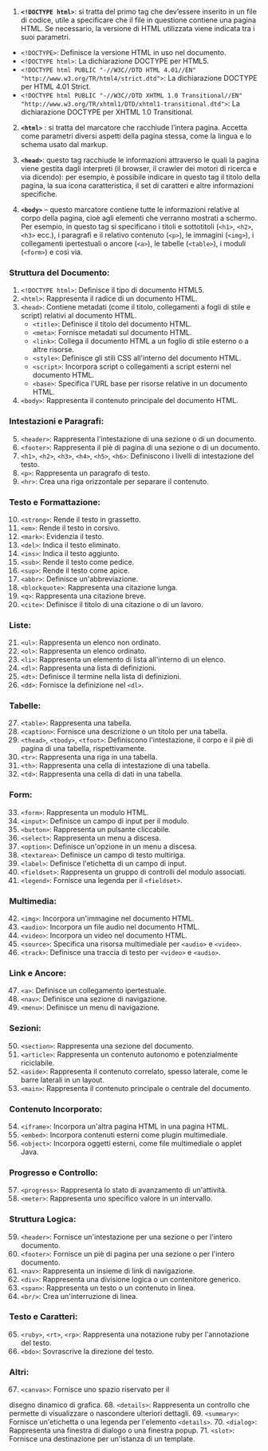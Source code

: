 <!-- @format -->

1. **`<!DOCTYPE html>`**: si tratta del primo tag che dev’essere inserito in un file di codice, utile a specificare che il file in questione contiene una pagina HTML. Se necessario, la versione di HTML utilizzata viene indicata tra i suoi parametri.

- `<!DOCTYPE>`: Definisce la versione HTML in uso nel documento.
- `<!DOCTYPE html>`: La dichiarazione DOCTYPE per HTML5.
- `<!DOCTYPE html PUBLIC "-//W3C//DTD HTML 4.01//EN" "http://www.w3.org/TR/html4/strict.dtd">`: La dichiarazione DOCTYPE per HTML 4.01 Strict.
- `<!DOCTYPE html PUBLIC "-//W3C//DTD XHTML 1.0 Transitional//EN" "http://www.w3.org/TR/xhtml1/DTD/xhtml1-transitional.dtd">`: La dichiarazione DOCTYPE per XHTML 1.0 Transitional.

2. **`<html>`** : si tratta del marcatore che racchiude l’intera pagina. Accetta come parametri diversi aspetti della pagina stessa, come la lingua e lo schema usato dal markup.

3. **`<head>`**: questo tag racchiude le informazioni attraverso le quali la pagina viene gestita dagli interpreti (il browser, il crawler dei motori di ricerca e via dicendo): per esempio, è possibile indicare in questo tag il titolo della pagina, la sua icona caratteristica, il set di caratteri e altre informazioni specifiche.

4. **`<body>`** – questo marcatore contiene tutte le informazioni relative al corpo della pagina, cioè agli elementi che verranno mostrati a schermo. Per esempio, in questo tag si specificano i titoli e sottotitoli (`<h1>`, `<h2>`, `<h3>` ecc.), i paragrafi e il relativo contenuto (`<p>`), le immagini (`<img>`), i collegamenti ipertestuali o ancore (`<a>`), le tabelle (`<table>`), i moduli (`<form>`) e così via.

### Struttura del Documento:

1. `<!DOCTYPE html>`: Definisce il tipo di documento HTML5.
2. `<html>`: Rappresenta il radice di un documento HTML.
3. `<head>`: Contiene metadati (come il titolo, collegamenti a fogli di stile e script) relativi al documento HTML.
   - `<title>`: Definisce il titolo del documento HTML.
   - `<meta>`: Fornisce metadati sul documento HTML.
   - `<link>`: Collega il documento HTML a un foglio di stile esterno o a altre risorse.
   - `<style>`: Definisce gli stili CSS all'interno del documento HTML.
   - `<script>`: Incorpora script o collegamenti a script esterni nel documento HTML.
   - `<base>`: Specifica l'URL base per risorse relative in un documento HTML.
4. `<body>`: Rappresenta il contenuto principale del documento HTML.

### Intestazioni e Paragrafi:

5. `<header>`: Rappresenta l'intestazione di una sezione o di un documento.
6. `<footer>`: Rappresenta il piè di pagina di una sezione o di un documento.
7. `<h1>`, `<h2>`, `<h3>`, `<h4>`, `<h5>`, `<h6>`: Definiscono i livelli di intestazione del testo.
8. `<p>`: Rappresenta un paragrafo di testo.
9. `<hr>`: Crea una riga orizzontale per separare il contenuto.

### Testo e Formattazione:

10. `<strong>`: Rende il testo in grassetto.
11. `<em>`: Rende il testo in corsivo.
12. `<mark>`: Evidenzia il testo.
13. `<del>`: Indica il testo eliminato.
14. `<ins>`: Indica il testo aggiunto.
15. `<sub>`: Rende il testo come pedice.
16. `<sup>`: Rende il testo come apice.
17. `<abbr>`: Definisce un'abbreviazione.
18. `<blockquote>`: Rappresenta una citazione lunga.
19. `<q>`: Rappresenta una citazione breve.
20. `<cite>`: Definisce il titolo di una citazione o di un lavoro.

### Liste:

21. `<ul>`: Rappresenta un elenco non ordinato.
22. `<ol>`: Rappresenta un elenco ordinato.
23. `<li>`: Rappresenta un elemento di lista all'interno di un elenco.
24. `<dl>`: Rappresenta una lista di definizioni.
25. `<dt>`: Definisce il termine nella lista di definizioni.
26. `<dd>`: Fornisce la definizione nel `<dl>`.

### Tabelle:

27. `<table>`: Rappresenta una tabella.
28. `<caption>`: Fornisce una descrizione o un titolo per una tabella.
29. `<thead>`, `<tbody>`, `<tfoot>`: Definiscono l'intestazione, il corpo e il piè di pagina di una tabella, rispettivamente.
30. `<tr>`: Rappresenta una riga in una tabella.
31. `<th>`: Rappresenta una cella di intestazione di una tabella.
32. `<td>`: Rappresenta una cella di dati in una tabella.

### Form:

33. `<form>`: Rappresenta un modulo HTML.
34. `<input>`: Definisce un campo di input per il modulo.
35. `<button>`: Rappresenta un pulsante cliccabile.
36. `<select>`: Rappresenta un menu a discesa.
37. `<option>`: Definisce un'opzione in un menu a discesa.
38. `<textarea>`: Definisce un campo di testo multiriga.
39. `<label>`: Definisce l'etichetta di un campo di input.
40. `<fieldset>`: Rappresenta un gruppo di controlli del modulo associati.
41. `<legend>`: Fornisce una legenda per il `<fieldset>`.

### Multimedia:

42. `<img>`: Incorpora un'immagine nel documento HTML.
43. `<audio>`: Incorpora un file audio nel documento HTML.
44. `<video>`: Incorpora un video nel documento HTML.
45. `<source>`: Specifica una risorsa multimediale per `<audio>` e `<video>`.
46. `<track>`: Definisce una traccia di testo per `<video>` e `<audio>`.

### Link e Ancore:

47. `<a>`: Definisce un collegamento ipertestuale.
48. `<nav>`: Definisce una sezione di navigazione.
49. `<menu>`: Definisce un menu di navigazione.

### Sezioni:

50. `<section>`: Rappresenta una sezione del documento.
51. `<article>`: Rappresenta un contenuto autonomo e potenzialmente riciclabile.
52. `<aside>`: Rappresenta il contenuto correlato, spesso laterale, come le barre laterali in un layout.
53. `<main>`: Rappresenta il contenuto principale o centrale del documento.

### Contenuto Incorporato:

54. `<iframe>`: Incorpora un'altra pagina HTML in una pagina HTML.
55. `<embed>`: Incorpora contenuti esterni come plugin multimediale.
56. `<object>`: Incorpora oggetti esterni, come file multimediale o applet Java.

### Progresso e Controllo:

57. `<progress>`: Rappresenta lo stato di avanzamento di un'attività.
58. `<meter>`: Rappresenta uno specifico valore in un intervallo.

### Struttura Logica:

59. `<header>`: Fornisce un'intestazione per una sezione o per l'intero documento.
60. `<footer>`: Fornisce un piè di pagina per una sezione o per l'intero documento.
61. `<nav>`: Rappresenta un insieme di link di navigazione.
62. `<div>`: Rappresenta una divisione logica o un contenitore generico.
63. `<span>`: Rappresenta un testo o un contenuto in linea.
64. `<br/>`: Crea un'interruzione di linea.

### Testo e Caratteri:

65. `<ruby>`, `<rt>`, `<rp>`: Rappresenta una notazione ruby per l'annotazione del testo.
66. `<bdo>`: Sovrascrive la direzione del testo.

### Altri:

67. `<canvas>`: Fornisce uno spazio riservato per il

disegno dinamico di grafica. 68. `<details>`: Rappresenta un controllo che permette di visualizzare o nascondere ulteriori dettagli. 69. `<summary>`: Fornisce un'etichetta o una legenda per l'elemento `<details>`. 70. `<dialog>`: Rappresenta una finestra di dialogo o una finestra popup. 71. `<slot>`: Fornisce una destinazione per un'istanza di un template.
